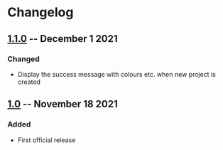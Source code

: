 # Changelog

## [1.1.0](https://github.com/nikkelarsson/ppi/releases/tag/v1.1.0) -- December 1 2021
### Changed
- Display the success message with colours etc. when new project is created

## [1.0](https://github.com/nikkelarsson/ppi/releases/tag/v1.0) -- November 18 2021
### Added
- First official release

